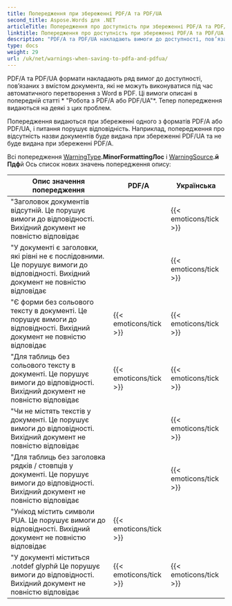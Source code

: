 ```yaml
---
title: Попередження при збереженні PDF/A та PDF/UA
second_title: Aspose.Words для .NET
articleTitle: Попередження про доступність при збереженні PDF/A та PDF/UA
linktitle: Попередження про доступність при збереженні PDF/A та PDF/UA
description: "PDF/A та PDF/UA накладають вимоги до доступності, пов’язані з вмістом документа. При збереженні PDF/A або PDF/UA в C# і питання порушує комплаєнс, видається попередження."
type: docs
weight: 29
url: /uk/net/warnings-when-saving-to-pdfa-and-pdfua/
---
```


PDF/A та PDF/UA формати накладають ряд вимог до доступності, пов’язаних з вмістом документа, які не можуть виконуватися під час автоматичного перетворення з Word в PDF. Ці вимоги описані в попередній статті * "Робота з PDF/A або PDF/UA"*. Тепер попередження видаються на деякі з цих проблем.

Попередження видаються при збереженні одного з форматів PDF/A або PDF/UA, і питання порушує відповідність. Наприклад, попередження про відсутність назви документів буде видана при збереженні PDF/UA та не буде видана при збереженні PDF/A.

Всі попередження [WarningType](https://reference.aspose.com/words/net/aspose.words/warningtype/)**.MinorFormattingЛос** і [WarningSource](https://reference.aspose.com/words/net/aspose.words/warningsource/)**.й Пдф**й Ось список нових значень попередження опису:

|  Опис значення попередження |  PDF/А |  Українська |
|  ------------------------------------------------------------  |  ----------------------  |  ----------------------  |
|  "Заголовок документів відсутній. Це порушує вимоги до відповідності. Вихідний документ не повністю відповідає |                          |   {{< emoticons/tick >}}  |
|  "У документі є заголовки, які рівні не є послідовними. Це порушує вимоги до відповідності. Вихідний документ не повністю відповідає |                          |   {{< emoticons/tick >}}  |
|  "Є форми без сольового тексту в документі. Це порушує вимоги до відповідності. Вихідний документ не повністю відповідає |   {{< emoticons/tick >}}  |   {{< emoticons/tick >}}  |
|  "Для таблиць без сольового тексту в документі. Це порушує вимоги до відповідності. Вихідний документ не повністю відповідає |   {{< emoticons/tick >}}  |   {{< emoticons/tick >}}  |
|  "Чи не містять текстів у документі. Це порушує вимоги до відповідності. Вихідний документ не повністю відповідає |                          |   {{< emoticons/tick >}}  |
|  "Для таблиць без заголовка рядків / стовпців у документі. Це порушує вимоги до відповідності. Вихідний документ не повністю відповідає |                          |   {{< emoticons/tick >}}  |
|  "Унікод містить символи PUA. Це порушує вимоги до відповідності. Вихідний документ не повністю відповідає |   {{< emoticons/tick >}}  |                          |
|  "У документі міститься .notdef glyphй Це порушує вимоги до відповідності. Вихідний документ не повністю відповідає |   {{< emoticons/tick >}}  |   {{< emoticons/tick >}}  |